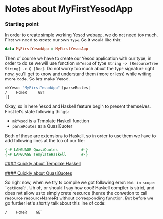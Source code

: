 # Notes about MyFirstYesodApp

### Starting point

In order to create simple working Yesod webapp, we do not need too much. First we need to create our own ```Type```. So it would like this:

```haskell
data MyFirstYesodApp = MyFirstYesodApp
```

Then of course we have to create our Yesod application with our type, in order to do se we will use function ```mkYesod``` of type ```String -> [ResourceTree String] -> Q [Dec]```. Do not worry too much about the type signature right now, you'll get to know and understand them (more or less) while writing more code. So lets make Yesod.

```haskell
mkYesod "MyFirstYesodApp" [parseRoutes|
/    HomeR     GET
|]
```

Okay, so in here Yesod and Haskell feature begin to present themselves. First let's state following things:
  - ```mkYesod``` is a Template Haskell function
  - ```parseRoutes``` as a QuasiQuoter

Both of those are extensions to Haskell, so in order to use them we have to add following lines at the top of our file:

```haskell
{-# LANGUAGE QuasiQuotes           #-}
{-# LANGUAGE TemplateHaskell       #-}
```

[#### Quickly about Template Haskell](https://wiki.haskell.org/Template_Haskell)

[#### Quickly about QuasiQuotes](https://wiki.haskell.org/Quasiquotation)

So right now, when we try to compile we got following error: ```Not in scope: `getHomeR'```. Uh oh, or should I say how cool! Haskell compiler is strict, and does not allow us to simply crete resource (hence the convetion to call resource resourceNameR) without corresponding function. But before we go further let's shortly talk about this line of code:

```/    HomeR    GET```

